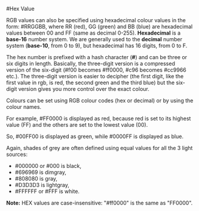 
#Hex Value

RGB values can also be specified using hexadecimal colour values in the form: #RRGGBB, where RR (red), GG (green) and BB (blue) 
are hexadecimal values between 00 and FF (same as decimal 0-255). **Hexadecimal** is a **base-16** number system. We are generally used to the **decimal** number system (**base-10**, from 0 to 9), but hexadecimal has 16 digits, 
from 0 to F. 

The hex number is prefixed with a hash character (**#**) and can be three or six digits in length. Basically, the three-digit version is a compressed version of the six-digit (#f00 becomes #ff0000, #c96 becomes #cc9966 etc.). The three-digit version is easier to decipher (the first digit, like the first value in rgb, is red, the second green and the third blue) but the six-digit version gives you more control over the exact colour.</p>
Colours can be set using RGB colour codes (hex or decimal) or by using the colour names.

For example, #FF0000 is displayed as red, because red is set to its highest value (FF) and the others are set to the lowest value (00).

So, #00FF00 is displayed as green, while #0000FF is displayed as blue.

Again, shades of grey are often defined using equal values for all the 3 light sources:

- \#000000 or \#000 is black, 
- \#696969 is dimgray,
- \#808080 is gray,
- \#D3D3D3 is lightgray,
- \#FFFFFF or \#FFF is white.

**Note:** HEX values are case-insensitive: "#ff0000" is the same as "FF0000".